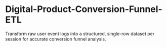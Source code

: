# Digital-Product-Conversion-Funnel-ETL
Transform raw user event logs into a structured, single-row dataset per session for accurate conversion funnel analysis.
